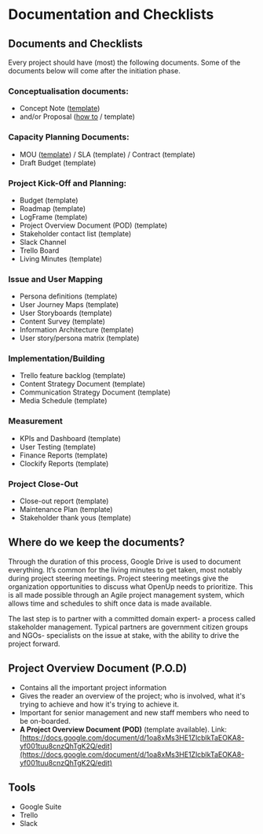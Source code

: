 # Documentation and Checklists

## Documents and Checklists

Every project should have \(most\) the following documents. Some of the documents below will come after the initiation phase.

### Conceptualisation documents:

* Concept Note \([template](https://docs.google.com/document/u/0/?ftv=1&folder=16iUU-4IjDorE_YB2c-wYNurnLINxkmxd&tgif=d)\) 
* and/or Proposal \([how to](https://docs.google.com/document/d/1M4PvAaQYEKCQ-tX67pnkZeMkdPgNCUY4HH8CHZygZUA/edit#) / template\)

### Capacity Planning Documents:

* MOU \([template](https://docs.google.com/document/d/1EqLR3jysI5ORx8SKJhoP3WpKAsNYlu7IDMb5lcU0lJQ/edit?usp=sharing)\) / SLA \(template\) / Contract \(template\)
* Draft Budget \(template\)

### Project Kick-Off and Planning:

* Budget \(template\)
* Roadmap \(template\)
* LogFrame \(template\)
* Project Overview Document \(POD\) \(template\)
* Stakeholder contact list \(template\)
* Slack Channel
* Trello Board
* Living Minutes \(template\)

### Issue and User Mapping

* Persona definitions \(template\)
* User Journey Maps \(template\)
* User Storyboards \(template\)
* Content Survey \(template\)
* Information Architecture \(template\)
* User story/persona matrix \(template\)

### Implementation/Building

* Trello feature backlog \(template\)
* Content Strategy Document \(template\)
* Communication Strategy Document \(template\)
* Media Schedule \(template\)

### Measurement

* KPIs and Dashboard \(template\)
* User Testing \(template\)
* Finance Reports \(template\)
* Clockify Reports \(template\)

### Project Close-Out

* Close-out report \(template\)
* Maintenance Plan \(template\)
* Stakeholder thank yous \(template\)

## Where do we keep the documents?

Through the duration of this process, Google Drive is used to document everything. It’s common for the living minutes to get taken, most notably during project steering meetings. Project steering meetings give the organization opportunities to discuss what OpenUp needs to prioritize. This is all made possible through an Agile project management system, which allows time and schedules to shift once data is made available. 

The last step is to partner with a committed domain expert- a process called stakeholder management. Typical partners are government citizen groups and NGOs- specialists on the issue at stake, with the ability to drive the project forward. 

## Project Overview Document \(P.O.D\)

* Contains all the important project information 
* Gives the reader an overview of the project; who is involved, what it's trying to achieve and how it's trying to achieve it. 
* Important for senior management and new staff members who need to be on-boarded. 
* **A Project Overview Document \(POD\)** \(template available\). Link: [https://docs.google.com/document/d/1oa8xMs3HE1ZlcblkTaEOKA8-yf001tuu8cnzQhTgK2Q/edit](https://docs.google.com/document/d/1oa8xMs3HE1ZlcblkTaEOKA8-yf001tuu8cnzQhTgK2Q/edit)

## Tools

* Google Suite
* Trello
* Slack

